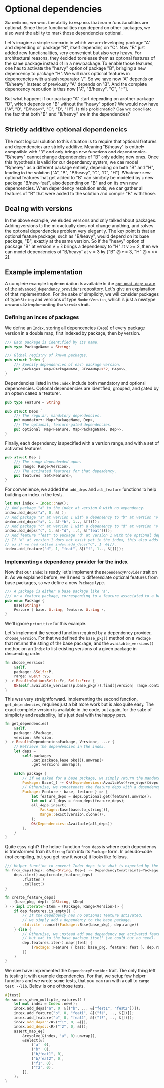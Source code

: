 # Optional dependencies

Sometimes, we want the ability to express that some functionalities are
optional. Since those functionalities may depend on other packages, we also want
the ability to mark those dependencies optional.

Let's imagine a simple scenario in which we are developing package "A" and
depending on package "B", itself depending on "C". Now "B" just added new
functionalities, very convenient but also very heavy. For architectural reasons,
they decided to release them as optional features of the same package instead of
in a new package. To enable those features, one has to activate the "heavy"
option of package "B", bringing a new dependency to package "H". We will mark
optional features in dependencies with a slash separator "/". So we have now "A"
depends on "B/heavy" instead of previously "A" depends on "B". And the complete
dependency resolution is thus now ["A", "B/heavy", "C", "H"].

But what happens if our package "A" start depending on another package "D",
which depends on "B" without the "heavy" option? We would now have ["A", "B",
"B/heavy", "C", "D", "H"]. Is this problematic? Can we conciliate the fact that
both "B" and "B/heavy" are in the dependencies?

## Strictly additive optional dependencies

The most logical solution to this situation is to require that optional features
and dependencies are strictly additive. Meaning "B/heavy" is entirely compatible
with "B" and only brings new functions and dependencies. "B/heavy" cannot change
dependencies of "B" only adding new ones. Once this hypothesis is valid for our
dependency system, we can model "B/heavy" as a different package entirely,
depending on both "B" and "H", leading to the solution ["A", "B", "B/heavy",
"C", "D", "H"]. Whatever new optional features that get added to "B" can
similarly be modeled by a new package "B/new-feat", also depending on "B" and on
its own new dependencies. When dependency resolution ends, we can gather all
features of "B" that were added to the solution and compile "B" with those.

## Dealing with versions

In the above example, we eluded versions and only talked about packages. Adding
versions to the mix actually does not change anything, and solves the optional
dependencies problem very elegantly. The key point is that an optional feature
package, such as "B/heavy", would depend on its base package, "B", exactly at
the same version. So if the "heavy" option of package "B" at version v = 3
brings a dependency to "H" at v >= 2, then we can model dependencies of
"B/heavy" at v = 3 by ["B" @ v = 3, "H" @ v >= 2].

## Example implementation

A complete example implementation is available in the [`optional-deps` crate of
the `advanced_dependency_providers` repository][optional-deps-crate]. Let's give
an explanation of that implementation. For the sake of simplicity, we will
consider packages of type `String` and versions of type `NumberVersion`, which
is just a newtype around `u32` implementing the `Version` trait.

### Defining an index of packages

We define an `Index`, storing all dependencies (`Deps`) of every package version
in a double map, first indexed by package, then by version.

```rust
/// Each package is identified by its name.
pub type PackageName = String;

/// Global registry of known packages.
pub struct Index {
    /// Specify dependencies of each package version.
    pub packages: Map<PackageName, BTreeMap<u32, Deps>>,
}
```

Dependencies listed in the `Index` include both mandatory and optional
dependencies. Optional dependencies are identified, grouped, and gated by an
option called a "feature".

```rust
pub type Feature = String;

pub struct Deps {
    /// The regular, mandatory dependencies.
    pub mandatory: Map<PackageName, Dep>,
    /// The optional, feature-gated dependencies.
    pub optional: Map<Feature, Map<PackageName, Dep>>,
}
```

Finally, each dependency is specified with a version range, and with a set of
activated features.

```rust
pub struct Dep {
    /// The range dependended upon.
    pub range: Range<Version>,
    /// The activated features for that dependency.
    pub features: Set<Feature>,
}
```

For convenience, we added the `add_deps` and `add_feature` functions to help
building an index in the tests.

```rust
let mut index = Index::new();
// Add package "a" to the index at version 0 with no dependency.
index.add_deps("a", 0, &[]);
// Add package "a" at version 1 with a dependency to "b" at version "v >= 1".
index.add_deps("a", 1, &[("b", 1.., &[])]);
// Add package "c" at version 1 with a dependency to "d" at version "v < 4" with the feature "feat".
index.add_deps("c", 1, &[("d", ..4, &["feat"])]);
// Add feature "feat" to package "d" at version 1 with the optional dependency to "f" at version "v >= 1".
// If "d" at version 1 does not exist yet in the index, this also adds it with no mandatory dependency,
// as if we had called index.add_deps("d", 1, &[]).
index.add_feature("d", 1, "feat", &[("f", 1.., &[])]);
```

### Implementing a dependency provider for the index

Now that our `Index` is ready, let's implement the `DependencyProvider` trait on
it. As we explained before, we'll need to differenciate optional features from
base packages, so we define a new `Package` type.

```rust
/// A package is either a base package like "a",
/// or a feature package, corresponding to a feature associated to a base package.
pub enum Package {
    Base(String),
    Feature { base: String, feature: String },
}
```

We'll ignore `prioritize` for this example.

Let's implement the second function required by a dependency provider,
`choose_version`. For that we defined the `base_pkg()` method on a `Package`
that returns the string of the base package, and the `available_versions()`
method on an `Index` to list existing versions of a given package in descending
order.

```rust
fn choose_version(
    &self,
    package: &Self::P,
    range: &Self::VS,
) -> Result<Option<Self::V>, Self::Err> {
    Ok(self.available_versions(p.base_pkg()).find(|version| range.contains(version)).cloned())
}
```

This was very straightforward. Implementing the second function,
`get_dependencies`, requires just a bit more work but is also quite easy. The
exact complete version is available in the code, but again, for the sake of
simplicity and readability, let's just deal with the happy path.

```rust
fn get_dependencies(
    &self,
    package: &Package,
    version: &Version,
) -> Result<Dependencies<Package, Version>, ...> {
    // Retrieve the dependencies in the index.
    let deps =
        self.packages
            .get(package.base_pkg()).unwrap()
            .get(version).unwrap();

    match package {
        // If we asked for a base package, we simply return the mandatory dependencies.
        Package::Base(_) => Ok(Dependencies::Available(from_deps(&deps.mandatory))),
        // Otherwise, we concatenate the feature deps with a dependency to the base package.
        Package::Feature { base, feature } => {
            let feature_deps = deps.optional.get(feature).unwrap();
            let mut all_deps = from_deps(feature_deps);
            all_deps.insert(
                Package::Base(base.to_string()),
                Range::exact(version.clone()),
            );
            Ok(Dependencies::Available(all_deps))
        },
    }
}
```

Quite easy right? The helper function `from_deps` is where each dependency is
transformed from its `String` form into its `Package` form. In pseudo-code (not
compiling, but you get how it works) it looks like follows.

```rust
/// Helper function to convert Index deps into what is expected by the dependency provider.
fn from_deps(deps: &Map<String, Dep>) -> DependencyConstraints<Package, Version> {
    deps.iter().map(create_feature_deps)
        .flatten()
        .collect()
}

fn create_feature_deps(
    (base_pkg, dep): (&String, &Dep)
) -> impl Iterator<Item = (Package, Range<Version>)> {
    if dep.features.is_empty() {
        // If the dependency has no optional feature activated,
        // we simply add a dependency to the base package.
        std::iter::once((Package::Base(base_pkg), dep.range))
    } else {
        // Otherwise, we instead add one dependency per activated feature,
        // but not to the base package itself (we could but no need).
        dep.features.iter().map(|feat| {
            (Package::Feature { base: base_pkg, feature: feat }, dep.range)
        })
    }
}
```

We now have implemented the `DependencyProvider` trait. The only thing left is
testing it with example dependencies. For that, we setup few helper functions
and we wrote some tests, that you can run with a call to `cargo test --lib`.
Below is one of those tests.

```rust
#[test]
fn success_when_multiple_features() {
    let mut index = Index::new();
    index.add_deps("a", 0, &[("b", .., &["feat1", "feat2"])]);
    index.add_feature("b", 0, "feat1", &[("f1", .., &[])]);
    index.add_feature("b", 0, "feat2", &[("f2", .., &[])]);
    index.add_deps::<R>("f1", 0, &[]);
    index.add_deps::<R>("f2", 0, &[]);
    assert_map_eq(
        &resolve(&index, "a", 0).unwrap(),
        &select(&[
            ("a", 0),
            ("b", 0),
            ("b/feat1", 0),
            ("b/feat2", 0),
            ("f1", 0),
            ("f2", 0),
        ]),
    );
}
```

[optional-deps-crate]:
  https://github.com/pubgrub-rs/advanced_dependency_providers/tree/main/optional-deps
